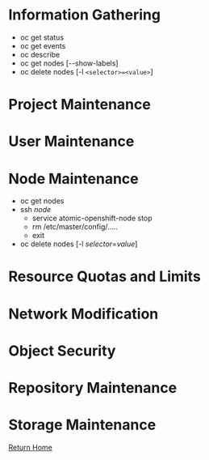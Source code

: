 <!-- TITLE: Command Reference -->
<!-- SUBTITLE: Common Commands and Procedures -->

# Information Gathering
* oc get status
* oc get events
* oc describe
* oc get nodes [--show-labels]
* oc delete nodes [-l `<selector>=<value>`]
# Project Maintenance
# User Maintenance
# Node Maintenance
* oc get nodes
* ssh *node*
	* service atomic-openshift-node stop
	* rm /etc/master/config/.....
	* exit 
* oc delete nodes [-l *selector*=*value*]

# Resource Quotas and Limits
# Network Modification
# Object Security 
# Repository Maintenance
# Storage Maintenance

[Return Home](home)
